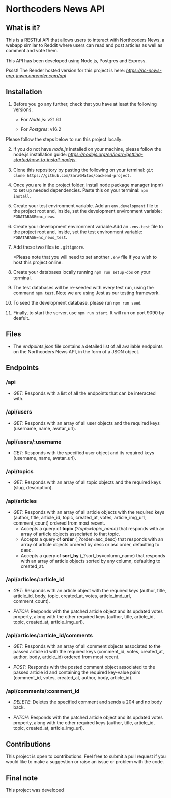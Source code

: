 # Northcoders News API

## What is it?

This is a RESTful API that allows users to interact with Northcoders News, a webapp similar to Reddit where users can read and post articles as well as comment and vote them.

This API has been developed using Node.js, Postgres and Express.

Pssst! The Render hosted version for this project is here: *https://nc-news-app-jnwm.onrender.com/api*

## Installation

1. Before you go any further, check that you have at least the following versions:

   - For _Node.js_: v21.6.1

   - For _Postgres_: v16.2

Please follow the steps below to run this project locally:

2. If you do not have _node.js_ installed on your machine, please follow the node.js installation guide: *https://nodejs.org/en/learn/getting-started/how-to-install-nodejs*.

3. Clone this repository by pasting the following on your terminal: `git clone https://github.com/SaraGMatos/backend-project`.

4. Once you are in the project folder, install node package manager (npm) to set up needed dependencies. Paste this on your terminal: `npm install`.

5. Create your test environment variable. Add an `env.development` file to the project root and, inside, set the development environment variable: `PGDATABASE=nc_news`.

6. Create your development environment variable.Add an `.env.test` file to the project root and, inside, set the test environment variable: `PGDATABASE=nc_news_test`.

7. Add these two files to `.gitignore`.

   \*Please note that you will need to set another `.env` file if you wish to host this project online.

8. Create your databases locally running `npm run setup-dbs` on your terminal.

9. The test databases will be re-seeded with every test run, using the command `npm test`. Note we are using Jest as our testing framework.

10. To seed the development database, please run `npm run seed`.

11. Finally, to start the server, use `npm run start`. It will run on port 9090 by deafult.

## Files

- The _endpoints.json_ file contains a detailed list of all available endpoints on the Northcoders News API, in the form of a JSON object.

## Endpoints

### /api

- _GET_: Responds with a list of all the endpoints that can be interacted with.

### /api/users

- _GET_: Responds with an array of all user objects and the required keys (username, name, avatar_url).

### /api/users/:username

- _GET_: Responds with the specified user object and its required keys (username, name, avatar_url).

### /api/topics

- _GET_: Responds with an array of all topic objects and the required keys (slug, description).

### /api/articles

- _GET_: Responds with an array of all article objects with the required keys (author, title, article_id, topic, created_at, votes, article_img_url, comment_count) ordered from most recent.
  - Accepts a query of **topic** (_?topic=topic_name_) that responds with an array of article objects associated to that topic.
  - Accepts a query of **order** (\_?order=asc_desc) that responds with an array of article objects ordered by desc or asc order, defaulting to desc.
  - Accepts a query of **sort_by** (\_?sort_by=column_name) that responds with an array of article objects sorted by any column, defaulting to created_at.

### /api/articles/:article_id

- _GET_: Responds with an article object with the required keys (author, title, article_id, body, topic, created_at, votes, article_imd_url, comment_count).

- _PATCH_: Responds with the patched article object and its updated votes property, along with the other required keys (author, title, article_id, topic, created_at, article_img_url).

### /api/articles/:article_id/comments

- _GET_: Responds with an array of all comment objects associated to the passed article id with the required keys (comment_id, votes, created_at, author, body, article_id) ordered from most recent.

- _POST_: Responds with the posted comment object associated to the passed article id and containing the required key-value pairs (comment_id, votes, created_at, author, body, article_id).

### /api/comments/:comment_id

- _DELETE_: Deletes the specified comment and sends a 204 and no body back.

- _PATCH_: Responds with the patched article object and its updated votes property, along with the other required keys (author, title, article_id, topic, created_at, article_img_url).

## Contributions

This project is open to contributions. Feel free to submit a pull request if you would like to make a suggestion or raise an issue or problem with the code.

## Final note

This project was developed
